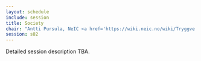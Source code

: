 ```yaml
---
layout: schedule
include: session
title: Society
chair: "Antti Pursula, NeIC <a href='https://wiki.neic.no/wiki/Tryggve'>Tryggve</a> Project leader"
session: s02
---
```


Detailed session description TBA.
